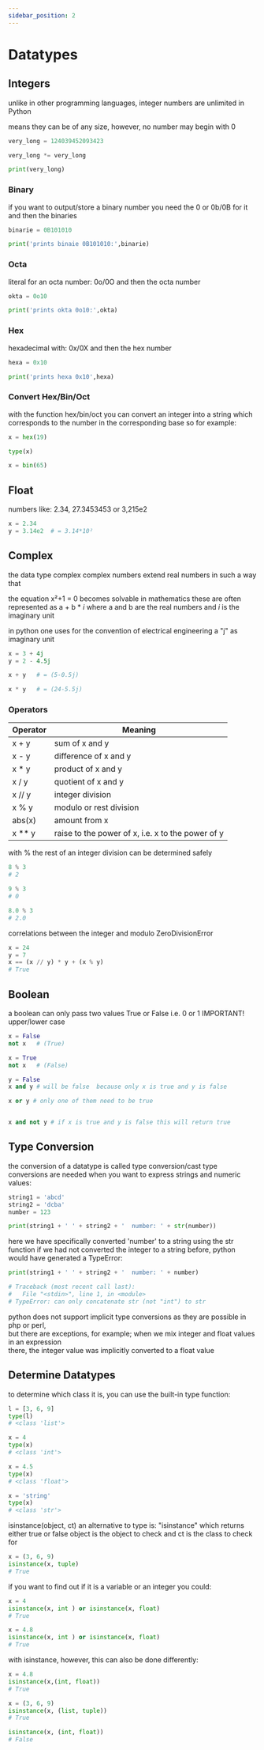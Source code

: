 ```yaml
---
sidebar_position: 2
---
```


# Datatypes

## Integers

unlike in other programming languages, integer numbers are unlimited in Python

means they can be of any size, however, no number may begin with 0

```py
very_long = 124039452093423

very_long *= very_long

print(very_long)
```

### Binary

if you want to output/store a binary number you need the 0 or 0b/0B for it
and then the binaries

```py
binarie = 0B101010

print('prints binaie 0B101010:',binarie)
```

### Octa

literal for an octa number: 0o/0O
and then the octa number

```py
okta = 0o10

print('prints okta 0o10:',okta)
```

### Hex

hexadecimal with: 0x/0X
and then the hex number

```py
hexa = 0x10

print('prints hexa 0x10',hexa)
```

### Convert Hex/Bin/Oct

with the function hex/bin/oct you can convert an integer into a string
which corresponds to the number in the corresponding base
so for example:

```py
x = hex(19)

type(x)

x = bin(65)
```

## Float

numbers like:
2.34, 27.3453453 or 3,215e2

```py
x = 2.34
y = 3.14e2  # = 3.14*10²
```

## Complex

the data type complex
complex numbers extend real numbers in such a way that

the equation x²+1 = 0 becomes solvable
in mathematics these are often represented as
a + b \* _i_ where a and b are the real numbers and _i_ is the imaginary unit

in python one uses for the convention of electrical engineering a "j" as imaginary unit

```py
x = 3 + 4j
y = 2 - 4.5j

x + y   # = (5-0.5j)

x * y   # = (24-5.5j)
```

### Operators

| Operator | Meaning                                           |
|----------|---------------------------------------------------|
| x + y    | sum of x and y                                    |
| x - y    | difference of x and y                             |
| x \* y   | product of x and y                                |
| x / y    | quotient of x and y                               |
| x // y   | integer division                                  |
| x % y    | modulo or rest division                           |
| abs(x)   | amount from x                                     |
| x \*\* y | raise to the power of x, i.e. x to the power of y |

with % the rest of an integer division can be determined safely

```py
8 % 3
# 2

9 % 3
# 0

8.0 % 3
# 2.0
```

correlations between the integer and modulo ZeroDivisionError

```py
x = 24
y = 7
x == (x // y) * y + (x % y)
# True
```

## Boolean

a boolean can only pass two values True or False i.e. 0 or 1
IMPORTANT! upper/lower case

```py
x = False
not x   # (True)

x = True
not x   # (False)

y = False
x and y # will be false  because only x is true and y is false

x or y # only one of them need to be true


x and not y # if x is true and y is false this will return true
```

## Type Conversion

the conversion of a datatype is called type conversion/cast
type conversions are needed when you want to express strings and numeric values:

```py
string1 = 'abcd'
string2 = 'dcba'
number = 123

print(string1 + ' ' + string2 + '  number: ' + str(number))
```

here we have specifically converted 'number' to a string using the str function
if we had not converted the integer to a string before, python would have generated a TypeError:

```py
print(string1 + ' ' + string2 + '  number: ' + number)

# Traceback (most recent call last):
#   File "<stdin>", line 1, in <module>
# TypeError: can only concatenate str (not "int") to str
```

python does not support implicit type conversions as they are possible in php or
 perl,  
but there are exceptions, for example; when we mix integer and float values in an
expression  
there, the integer value was implicitly converted to a float value  

## Determine Datatypes

to determine which class it is, you can use the built-in type function:

```py
l = [3, 6, 9]
type(l)
# <class 'list'>

x = 4
type(x)
# <class 'int'>

x = 4.5
type(x)
# <class 'float'>

x = 'string'
type(x)
# <class 'str'>
```

isinstance(object, ct)
an alternative to type is: "isinstance" which returns either true or false
object is the object to check and ct is the class to check for

```py
x = (3, 6, 9)
isinstance(x, tuple)
# True
```

if you want to find out if it is a variable or an integer you could:

```py
x = 4
isinstance(x, int ) or isinstance(x, float)
# True

x = 4.8
isinstance(x, int ) or isinstance(x, float)
# True
```

with isinstance, however, this can also be done differently:

```py
x = 4.8
isinstance(x,(int, float))
# True

x = (3, 6, 9)
isinstance(x, (list, tuple))
# True

isinstance(x, (int, float))
# False
```
